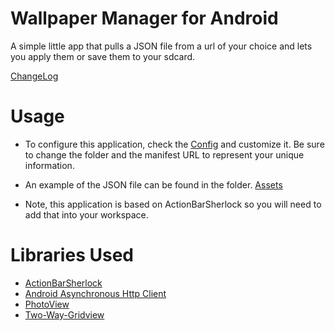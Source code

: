 # Wallpaper Manager for Android #

A simple little app that pulls a JSON file from a url of your choice and lets you apply them or save them to your sdcard.

[ChangeLog](https://github.com/Bencodes/Wallpaper-Manager/blob/master/ChangeLog.md)

# Usage #

- To configure this application, check the [Config](https://github.com/Bencodes/Wallpaper-Manager/blob/master/res/values/config.xml) and customize it. Be sure to change the folder and the manifest URL to represent your unique information.

- An example of the JSON file can be found in the folder. [Assets](https://raw.github.com/Bencodes/Wallpaper-Manager/master/assets/demo-manifest.json)

- Note, this application is based on ActionBarSherlock so you will need to add that into your workspace.


# Libraries Used #

- [ActionBarSherlock](http://actionbarsherlock.com/)  
- [Android Asynchronous Http Client](http://loopj.com/android-async-http/)  
- [PhotoView](https://github.com/chrisbanes/PhotoView)
- [Two-Way-Gridview](https://github.com/jess-anders/two-way-gridview)